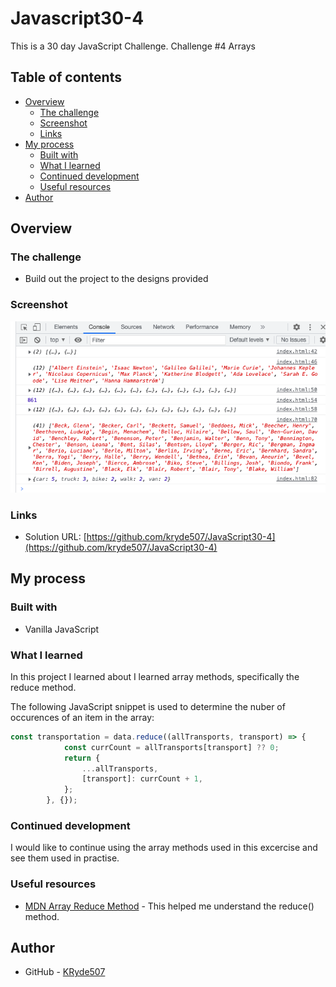 # Javascript30-4
 This is a 30 day JavaScript Challenge. Challenge #4 Arrays
 
## Table of contents

- [Overview](#overview)
  - [The challenge](#the-challenge)
  - [Screenshot](#screenshot)
  - [Links](#links)
- [My process](#my-process)
  - [Built with](#built-with)
  - [What I learned](#what-i-learned)
  - [Continued development](#continued-development)
  - [Useful resources](#useful-resources)
- [Author](#author)

## Overview

### The challenge

- Build out the project to the designs provided

### Screenshot

![Project Screenshot](./Screenshot.png)


### Links

- Solution URL: [https://github.com/kryde507/JavaScript30-4](https://github.com/kryde507/JavaScript30-4)

## My process

### Built with

- Vanilla JavaScript

### What I learned

In this project I learned about I learned array methods, specifically the reduce method.


The following JavaScript snippet is used to determine the nuber of occurences of an item in the array:
```js
const transportation = data.reduce((allTransports, transport) => {
            const currCount = allTransports[transport] ?? 0;
            return {
                ...allTransports,
                [transport]: currCount + 1,
            };
        }, {});
```


### Continued development

I would like to continue using the array methods used in this excercise and see them used in practise. 

### Useful resources

- [MDN Array Reduce Method](https://developer.mozilla.org/en-US/docs/Web/JavaScript/Reference/Global_Objects/Array/reduce) - This helped me understand the reduce() method.

## Author

- GitHub - [KRyde507](https://github.com/kryde507)

